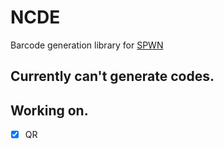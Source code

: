 # NCDE
Barcode generation library for [SPWN](https://github.com/Spu7Nix/SPWN-language)

## Currently can't generate codes.

## Working on.
- [X] QR

